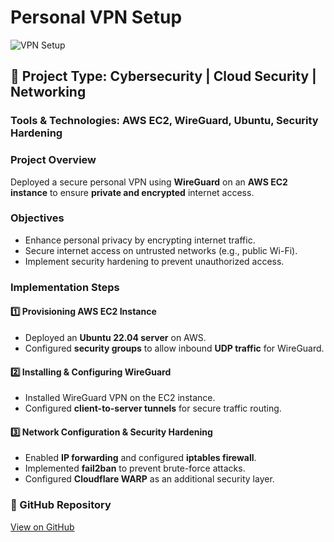 # Personal VPN Setup

![VPN Setup](../assets/images/vpn-setup.png)

## 🔹 Project Type: Cybersecurity | Cloud Security | Networking
### Tools & Technologies: AWS EC2, WireGuard, Ubuntu, Security Hardening

### **Project Overview**
Deployed a secure personal VPN using **WireGuard** on an **AWS EC2 instance** to ensure **private and encrypted** internet access.

### **Objectives**
- Enhance personal privacy by encrypting internet traffic.
- Secure internet access on untrusted networks (e.g., public Wi-Fi).
- Implement security hardening to prevent unauthorized access.

### **Implementation Steps**
#### **1️⃣ Provisioning AWS EC2 Instance**
- Deployed an **Ubuntu 22.04 server** on AWS.
- Configured **security groups** to allow inbound **UDP traffic** for WireGuard.

#### **2️⃣ Installing & Configuring WireGuard**
- Installed WireGuard VPN on the EC2 instance.
- Configured **client-to-server tunnels** for secure traffic routing.

#### **3️⃣ Network Configuration & Security Hardening**
- Enabled **IP forwarding** and configured **iptables firewall**.
- Implemented **fail2ban** to prevent brute-force attacks.
- Configured **Cloudflare WARP** as an additional security layer.

### **🔗 GitHub Repository**
[View on GitHub](https://github.com/your-repo/personal-vpn-setup)
